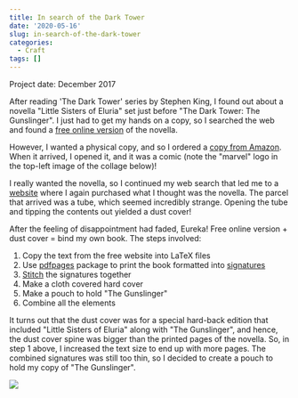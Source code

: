 ```yaml
---
title: In search of the Dark Tower
date: '2020-05-16'
slug: in-search-of-the-dark-tower
categories:
  - Craft
tags: []
---
```


Project date: December 2017

After reading 'The Dark Tower' series by Stephen King, I found out about a novella "Little Sisters of Eluria" set just before "The Dark Tower: The Gunslinger". I just had to get my hands on a copy, so I searched the web and found a [free online version](https://thefreenovelsread.com/243334-the-little-sisters-of-eluria) of the novella.

However, I wanted a physical copy, and so I ordered a [copy from Amazon](https://www.amazon.com/Dark-Tower-Gunslinger-Little-Sisters/dp/0785149317). When it arrived, I opened it, and it was a comic (note the "marvel" logo in the top-left image of the collage below)!

I really wanted the novella, so I continued my web search that led me to a [website](https://secure.grantbooks.com/books/little-sisters-of-eluria/) where I again purchased what I thought was the novella. The parcel that arrived was a tube, which seemed incredibly strange. Opening the tube and tipping the contents out yielded a dust cover!

After the feeling of disappointment had faded, Eureka! Free online version + dust cover = bind my own book. The steps involved:

1. Copy the text from the free website into LaTeX files
2. Use [pdfpages](https://www.ctan.org/pkg/pdfpages) package to print the book formatted into [signatures](https://en.wikipedia.org/wiki/Section_(bookbinding))
3. [Stitch](https://www.youtube.com/watch?v=QBDv_63JCmw) the signatures together
4. Make a cloth covered hard cover
5. Make a pouch to hold "The Gunslinger"
6. Combine all the elements

It turns out that the dust cover was for a special hard-back edition that included "Little Sisters of Eluria" along with "The Gunslinger", and hence, the dust cover spine was bigger than the printed pages of the novella. So, in step 1 above, I increased the text size to end up with more pages. The combined signatures was still too thin, so I decided to create a pouch to hold my copy of "The Gunslinger".

![](/post/in-search-of-the-dark-tower_files/bookbind_collage.jpg)